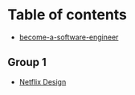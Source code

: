 # Table of contents

* [become-a-software-engineer](README.md)

## Group 1

* [Netflix Design](group-1/netflix-design.md)
